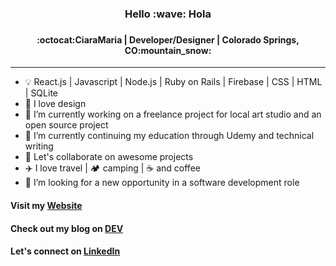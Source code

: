 <h3 align="center">
Hello :wave: Hola
<h3>
<h4 align="center">  
:octocat:CiaraMaria | Developer/Designer | Colorado Springs, CO:mountain_snow:
</h4> <hr>

- :bulb: React.js | Javascript | Node.js | Ruby on Rails | Firebase | CSS | HTML | SQLite
- :art: I love design 
- 🔭 I’m currently working on a freelance project for local art studio and an open source project
- 🌱 I’m currently continuing my education through Udemy and technical writing
- 👯 Let's collaborate on awesome projects 
- :airplane: I love travel | :camping: camping | :coffee: and coffee
- 🤔 I’m looking for a new opportunity in a software development role

#### Visit my [Website](https://proiacm.github.io/)
#### Check out my blog on [DEV](https://dev.to/proiacm)
#### Let's connect on [LinkedIn](https://www.linkedin.com/in/cmproia/)
